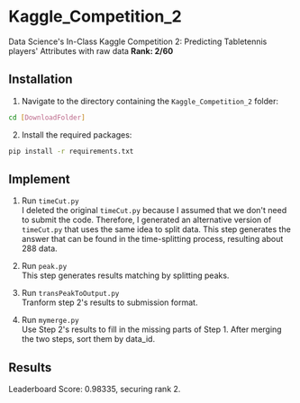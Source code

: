 # Kaggle_Competition_2
Data Science's In-Class Kaggle Competition 2: Predicting Tabletennis players' Attributes with raw data
**Rank: 2/60**

## Installation

1. Navigate to the directory containing the `Kaggle_Competition_2` folder:  
```bash
cd [DownloadFolder]
```  
2. Install the required packages:  
```bash
pip install -r requirements.txt
```

## Implement

1. Run `timeCut.py`  
I deleted the original `timeCut.py` because I assumed that we don't need to submit the code. Therefore, I generated an alternative version of `timeCut.py` that uses the same idea to split data. This step generates the answer that can be found in the time-splitting process, resulting about 288 data.  

2. Run `peak.py`  
This step generates results matching by splitting peaks.  

3. Run `transPeakToOutput.py`  
Tranform step 2's results to submission format.  

4. Run `mymerge.py`  
Use Step 2's results to fill in the missing parts of Step 1. After merging the two steps, sort them by data_id.

## Results

Leaderboard Score: 0.98335, securing rank 2.